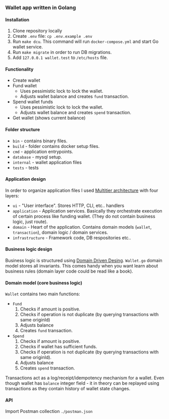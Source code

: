 ### Wallet app written in Golang

#### Installation

1. Clone repository locally
2. Create `.env` file: `cp .env.example .env`
3. Run `make dcu`. This command will run `docker-compose.yml` and start Go wallet service.
4. Run `make migrate` in order to run DB migrations.
5. Add `127.0.0.1 wallet.test` to `/etc/hosts` file. 

#### Functionality

- Create wallet
- Fund wallet
   - Uses pessimistic lock to lock the wallet.
   - Adjusts wallet balance and creates `fund` transaction.
- Spend wallet funds
   - Uses pessimistic lock to lock the wallet.
   - Adjusts wallet balance and creates `spend` transaction.
- Get wallet (shows current balance)

#### Folder structure

- `bin` - contains binary files.
- `build` - folder contains docker setup files.
- `cmd` - application entrypoints.
- `database` - mysql setup.
- `internal` - wallet application files
- `tests` - tests

#### Application design

In order to organize application files I used [Multitier architecture](https://en.wikipedia.org/wiki/Multitier_architecture) with four layers:
- `ui` - "User interface". Stores HTTP, CLI, etc.. handlers
- `application` - Application services. Basically they orchestrate execution of certain process like funding wallet. (They do not contain business logic, just route).
- `domain` - Heart of the application. Contains domain models (`wallet`, `transaction`), domain logic / domain services.
- `infrastructure` - Framework code, DB respositories etc..

#### Business logic design

Business logic is structured using [Domain Driven Desing](https://www.amazon.com/Implementing-Domain-Driven-Design-Vaughn-Vernon/dp/0321834577).
`Wallet.go` domain model stores all invariants. This comes handy when you want learn about business rules (domain layer code could be read like a book).

#### Domain model (core business logic)

`Wallet` contains two main functions:
- `Fund`
   1. Checks if amount is positive.
   2. Checks if operation is not duplicate (by querying transactions with same originId)
   3. Adjusts balance
   4. Creates `fund` transaction.
- `Spend`
   1. Checks if amount is positive.
   2. Checks if wallet has sufficient funds.
   3. Checks if operation is not duplicate (by querying transactions with same originId).
   4. Adjusts balance
   5. Creates `spend` transaction.
 
Transactions act as a log/receipt/idempotency mechanism for a wallet. Even though wallet has `balance` integer field - it in theory can be replayed using transactions as they contain history of wallet state changes.


#### API
Import Postman collection `./postman.json`
